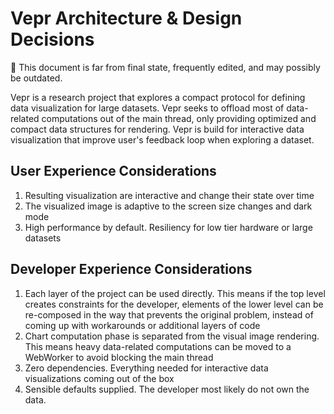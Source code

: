 # Vepr Architecture & Design Decisions

🚧 This document is far from final state, frequently edited, and may possibly be
outdated.

Vepr is a research project that explores a compact protocol for defining data
visualization for large datasets. Vepr seeks to offload most of data-related
computations out of the main thread, only providing optimized and compact data
structures for rendering. Vepr is build for interactive data visualization that
improve user's feedback loop when exploring a dataset.

## User Experience Considerations

1. Resulting visualization are interactive and change their state over time
2. The visualized image is adaptive to the screen size changes and dark mode
3. High performance by default. Resiliency for low tier hardware or large
   datasets

## Developer Experience Considerations

1. Each layer of the project can be used directly. This means if the top level
   creates constraints for the developer, elements of the lower level can be
   re-composed in the way that prevents the original problem, instead of coming
   up with workarounds or additional layers of code
2. Chart computation phase is separated from the visual image rendering. This
   means heavy data-related computations can be moved to a WebWorker to avoid
   blocking the main thread
3. Zero dependencies. Everything needed for interactive data visualizations
   coming out of the box
4. Sensible defaults supplied. The developer most likely do not own the data.
